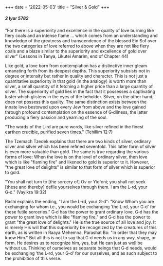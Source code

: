 +++
date = '2022-05-03'
title = "Silver & Gold"
+++

##### 2 Iyar 5782

"For there is a superiority and excellence in the quality of love burning like fiery coals and an intense flame ... which comes from an understanding and knowledge of the greatness and transcendence of the blessed Ein Sof over the two categories of love referred to above when they are not like fiery coals and a blaze similar to the superiority and excellence of gold over silver" (Lessons in Tanya, Likutei Amarim, end of Chapter 44)

Like gold, a love born from contemplation has a distinctive inner gleam emanating forth from its deepest depths. This superiority subsists not in degree or intensity but rather in quality and character. This is not just a quantitative superiority in that gold (in the analogy) is worth more than silver, a small quantity of it fetching a higher price than a large quantity of silver. The superiority of gold lies in the fact that it possesses a captivating luster which glistens in the eyes of the beholder. Silver, on the other hand, does not possess this quality. The same distinction exists between the innate love bestowed upon every Jew from above and the love gained through profound contemplation on the essence of G‑dliness, the latter producing a fiery passion and yearning of the soul.

"The words of the L‑rd are pure words, like silver refined in the finest earthen crucible, purified seven times." (Tehillim 12:7)

The Tzemach Tzedek explains that there are two kinds of silver, ordinary silver and silver which has been refined sevenfold. This latter form of silver is even more valuable than gold. The same is true regarding the various forms of love: When the love is on the level of ordinary silver, then love which is like "flaming fire" and likened to gold is superior to it. However, "the great love of delights" is similar to that form of silver which is superior to gold.

"You shall not turn to [the sorcery of] Ov or Yid'oni; you shall not seek [these and thereby] defile yourselves through them. I am the L‑rd, your G‑d." (Vayikra 19:32)

Rashi explains the ending, "I am the L‑rd, your G‑d": "Know Whom you are exchanging for whom i.e., you would be exchanging 'the L‑rd, your G‑d' for these futile sorceries." G‑d has the power to grant ordinary love, G‑d has the power to grant love which is like "flaming fire," and G‑d has the power to grant "the great love of delights." He is the true source of all love and joy. It is merely His will that this superiority be recognized by the creatures of this earth, as is written in Raaya Mehemna, Parashat Bo: "In order that they may know Him." But all this is not to say that G‑d needs us in any way, shape, or form. He desires us to recognize him, yes, but He can just as well be without us. Thinking of ourselves as separate beings that G‑d needs, would be exchanging 'the L‑rd, your G‑d' for our ourselves, and as such subject to the prohibition of this verse.

